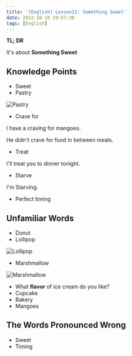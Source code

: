 ```yaml
---
title: '[English] Lesson12: Something Sweet'
date: 2022-10-16 19:57:38
tags: [English]
---
```




**TL; DR**





It's about **Something Sweet**



<!--more-->



## Knowledge Points



+ Sweet
+ Pastry

![Pastry](./3.png)

+ Crave for

I have a craving for mangoes.

He didn't crave for food in between meals.

+ Treat

I'll treat you to dinner tonight.

+ Starve

I'm Starving.

+ Perfect timing





## Unfamiliar Words



+ Donut
+ Lollipop

![Lollipop](./1.jpg)

+ Marshmallow

![Marshmallow](./2.jpg)

+ What **flavor** of ice cream do you like?
+ Cupcake
+ Bakery
+ Mangoes





## The Words Pronounced Wrong



+ Sweet
+ Timing
